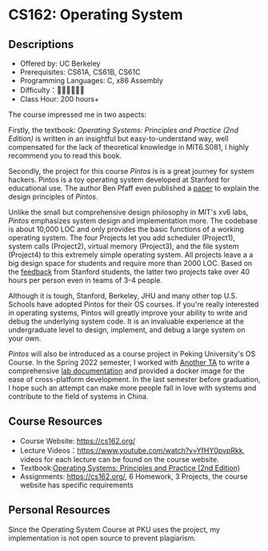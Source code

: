 # CS162: Operating System

## Descriptions

- Offered by: UC Berkeley
- Prerequisites: CS61A, CS61B, CS61C
- Programming Languages: C, x86 Assembly
- Difficulty：🌟🌟🌟🌟🌟🌟
- Class Hour: 200 hours+

The course impressed me in two aspects:

Firstly, the textbook: *Operating Systems: Principles and Practice (2nd Edition)* is written in an insightful but easy-to-understand way, well compensated for the lack of theoretical knowledge in MIT6.S081, I highly recommend you to read this book.

Secondly, the project for this course *Pintos* is is a great journey for system hackers. Pintos is a toy operating system developed at Stanford for educational use. The author Ben Pfaff even published a [paper](https://benpfaff.org/papers/pintos.pdf) to explain the design principles of *Pintos*.

Unlike the small but comprehensive design philosophy in MIT's xv6 labs, *Pintos* emphasizes system design and implementation more. The codebase is about 10,000 LOC and only provides the basic functions of a working operating system. The four Projects let you add scheduler (Project1), system calls (Project2), virtual memory (Project3), and the file system (Project4) to this extremely simple operating system. All projects leave a a big design space for students and require more than 2000 LOC. Based on the [feedback](https://www.quora.com/What-is-it-like-to-take-CS-140-Operating-Systems-at-Stanford) from Stanford students, the latter two projects take over 40 hours per person even in teams of 3-4 people.

Although it is tough, Stanford, Berkeley, JHU and many other top U.S. Schools have adopted Pintos for their OS courses. If you're really interested in operating systems, Pintos will greatly improve your ability to write and debug the underlying system code. It is an invaluable experience at the undergraduate level to design, implement, and debug a large system on your own.

*Pintos* will also be introduced as a course project in Peking University's OS Course. In the Spring 2022 semester, I worked with [Another TA](https://github.com/AlfredThiel) to write a comprehensive [lab documentation](https://alfredthiel.gitbook.io/pintosbook/) and provided a docker image for the ease of cross-platform development. In the last semester before graduation, I hope such an attempt can make more people fall in love with systems and contribute to the field of systems in China.

## Course Resources

- Course Website: <https://cs162.org/>
- Lecture Videos：<https://www.youtube.com/watch?v=YfHY0pvpRkk>, videos for each lecture can be found on the course website.
- Textbook:[Operating Systems: Principles and Practice (2nd Edition)](http://ospp.cs.washington.edu/)
- Assignments: <https://cs162.org/>, 6 Homework, 3 Projects, the course website has specific requirements

## Personal Resources

Since the Operating System Course at PKU uses the project, my implementation is not open source to prevent plagiarism.
